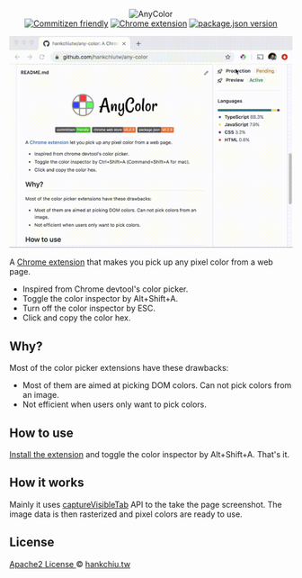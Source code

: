 <p align="center">
  <img src="./website/public/header.png" width="300" alt="AnyColor">
  <br>
  <a href="http://commitizen.github.io/cz-cli/"><img src="https://img.shields.io/badge/commitizen-friendly-brightgreen.svg" alt="Commitizen friendly"></a>
  <a href="https://chrome.google.com/webstore/detail/any-color/cmehpadapglhhambdiafddpfjdngonba"><img src="https://img.shields.io/chrome-web-store/v/cmehpadapglhhambdiafddpfjdngonba" alt="Chrome extension"></a>
  <a href="https://github.com/hankchiutw/any-color"><img src="https://img.shields.io/github/package-json/v/hankchiutw/any-color?label=package.json" alt="package.json version" ></a>
</p>
<p align="center">
<img src="./any-color-demo.gif" alt="AnyColor demo">
</p>

A [Chrome extension][webstore] that makes you pick up any pixel color from a web page.

- Inspired from Chrome devtool's color picker.
- Toggle the color inspector by Alt+Shift+A.
- Turn off the color inspector by ESC.
- Click and copy the color hex.

## Why?
Most of the color picker extensions have these drawbacks: 
- Most of them are aimed at picking DOM colors. Can not pick colors from an image.
- Not efficient when users only want to pick colors.

## How to use
[Install the extension][webstore] and toggle the color inspector by Alt+Shift+A. That's it.

## How it works
Mainly it uses [captureVisibleTab](https://developer.chrome.com/extensions/tabs#method-captureVisibleTab) API to the take the page screenshot. The image data is then rasterized and pixel colors are ready to use.

## License
[ Apache2 License ](LICENSE) © [hankchiu.tw](https://hankchiu.tw)

[webstore]: https://chrome.google.com/webstore/detail/any-color/cmehpadapglhhambdiafddpfjdngonba
